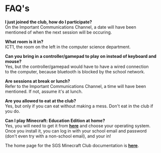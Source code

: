 # FAQ's
**I just joined the club, how do I participate?**<br>On the Important Communications Channel, a date will have been mentioned of when the next session will be occuring.

**What room is it in?**<br>ICT1, the room on the left in the computer science department.

**Can you bring in a controller/gamepad to play on instead of keyboard and mouse?**<br>Yes, but the controller/gamepad would have to have a wired connection<br>
to the computer, because bluetooth is blocked by the school network.

**Are sessions at break or lunch?**<br>Refer to the Important Communications Channel, a time will have been mentioned. If not, assume it's at lunch.

**Are you allowed to eat at the club?**<br>Yes, but only if you can eat without making a mess. Don't eat in the club if you do.

**Can I play Minecraft: Education Edition at home?**<br>Yes, you will need to get it from [**here**](https://education.minecraft.net/en-us/get-started/download) and choose your operating system.<br>Once you install it, you can log in with your school email and password (don't even try with a non-school email), and your in!


The home page for the SGS Minecraft Club documentation is [**here**](README.md).
